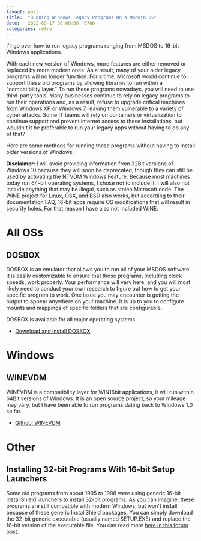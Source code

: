 ```yaml
---
layout: post
title:  "Running Windows Legacy Programs On a Modern OS"
date:   2022-09-17 08:00:00 -0700
categories: retro
---
```


I'll go over how to run legacy programs ranging from MSDOS to 16-bit Windows applications. 

With each new version of Windows, more features are either removed or replaced by more modern ones. As a result, many of your older legacy programs will no longer function. For a time, Microsoft would continue to support these old programs by allowing libraries to run within a "compatibility layer." To run these programs nowadays, you will need to use third-party tools. Many businesses continue to rely on legacy programs to run their operations and, as a result, refuse to upgrade critical machines from Windows XP or Windows 7, leaving them vulnerable to a variety of cyber attacks. Some IT teams will rely on containers or virtualization to continue support and prevent internet access to these installations, but wouldn't it be preferable to run your legacy apps without having to do any of that? 

Here are some methods for running these programs without having to install older versions of Windows. 

**Disclaimer:** I will avoid providing information from 32Bit versions of Windows 10 because they will soon be deprecated, though they can still be used by activating the NTVDM Windows Feature. Because most machines today run 64-bit operating systems, I chose not to include it.
I will also not include anything that may be illegal, such as stolen Microsoft code. The WINE project for Linux, OSX, and BSD also works, but according to their documentation FAQ, 16-bit apps require OS modifications that will result in security holes. For that reason I have also not included WINE. 

# All OSs

## DOSBOX

DOSBOX is an emulator that allows you to run all of your MSDOS software.
It is easily customizable to ensure that those programs, including clock speeds, work properly.
Your performance will vary here, and you will most likely need to conduct your own research to figure out how to get your specific program to work. One issue you may encounter is getting the output to appear anywhere on your machine.
It is up to you to configure mounts and mappings of specific folders that are configurable. 

DOSBOX is available for all major operating systems. 

- [Download and install DOSBOX](https://www.dosbox.com/download.php?main=1)

# Windows

## WINEVDM
WINEVDM is a compatibility layer for WIN16bit applications, it will run within 64Bit versions of Windows. It is an open source project, so your mileage may vary, but I have been able to run programs dating back to Windows 1.0 so far. 
- [Github: WINEVDM](https://github.com/otya128/winevdm)

# Other

## Installing 32-bit Programs With 16-bit Setup Launchers

Some old programs from about 1995 to 1998 were using generic 16-bit InstallShield launchers to install 32-bit programs. As you can imagine, these programs are still compatible with modern Windows, but won't install because of these generic InstallShield packages. You can simply download the 32-bit generic executable (usually named SETUP.EXE) and replace the 16-bit version of the executable file. You can read more [here in this forum post.](https://reactos.org/forum/viewtopic.php?p=90351)